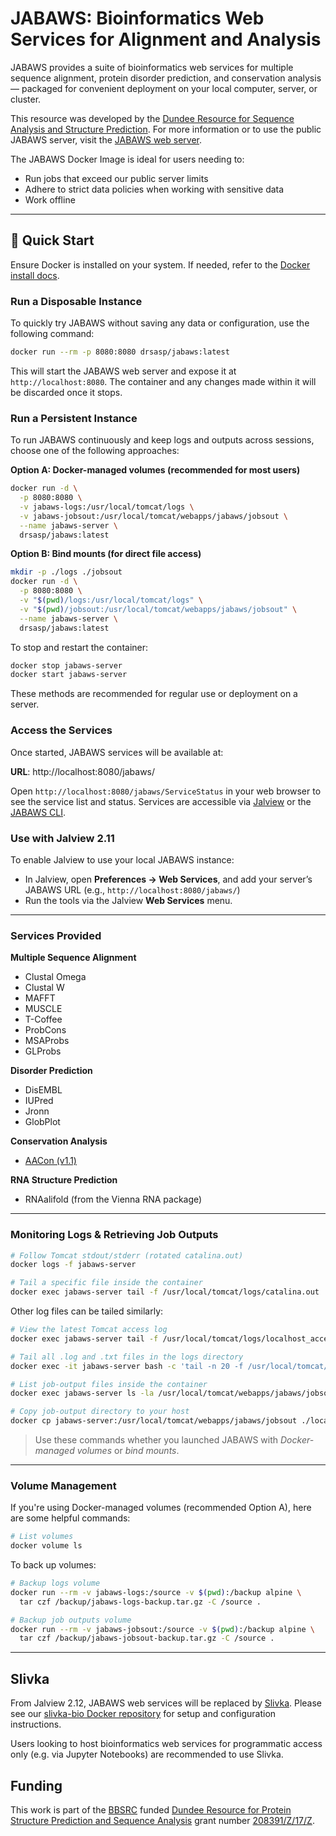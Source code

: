 # JABAWS: Bioinformatics Web Services for Alignment and Analysis

JABAWS provides a suite of bioinformatics web services for multiple sequence alignment, protein disorder prediction, and conservation analysis — packaged for convenient deployment on your local computer, server, or cluster.

This resource was developed by the [Dundee Resource for Sequence Analysis and Structure Prediction](https://www.compbio.dundee.ac.uk/drsasp.html). For more information or to use the public JABAWS server, visit the [JABAWS web server](https://www.compbio.dundee.ac.uk/jabaws/).

The JABAWS Docker Image is ideal for users needing to:

- Run jobs that exceed our public server limits
- Adhere to strict data policies when working with sensitive data
- Work offline

---

## 🚀 Quick Start

Ensure Docker is installed on your system. If needed, refer to the [Docker install docs](https://docs.docker.com/get-started/get-docker/).

### Run a Disposable Instance

To quickly try JABAWS without saving any data or configuration, use the following command:

```bash
docker run --rm -p 8080:8080 drsasp/jabaws:latest
```

This will start the JABAWS web server and expose it at `http://localhost:8080`. The container and any changes made within it will be discarded once it stops.

### Run a Persistent Instance

To run JABAWS continuously and keep logs and outputs across sessions, choose one of the following approaches:

**Option A: Docker-managed volumes (recommended for most users)**

```bash
docker run -d \
  -p 8080:8080 \
  -v jabaws-logs:/usr/local/tomcat/logs \
  -v jabaws-jobsout:/usr/local/tomcat/webapps/jabaws/jobsout \
  --name jabaws-server \
  drsasp/jabaws:latest
```

**Option B: Bind mounts (for direct file access)**

```bash
mkdir -p ./logs ./jobsout
docker run -d \
  -p 8080:8080 \
  -v "$(pwd)/logs:/usr/local/tomcat/logs" \
  -v "$(pwd)/jobsout:/usr/local/tomcat/webapps/jabaws/jobsout" \
  --name jabaws-server \
  drsasp/jabaws:latest
```

To stop and restart the container:

```bash
docker stop jabaws-server
docker start jabaws-server
```

These methods are recommended for regular use or deployment on a server.

### Access the Services

Once started, JABAWS services will be available at:

**URL**: http://localhost:8080/jabaws/

Open `http://localhost:8080/jabaws/ServiceStatus` in your web browser to see the service list and status. Services are accessible via [Jalview](https://www.jalview.org) or the [JABAWS CLI](https://www.compbio.dundee.ac.uk/jabaws/getting_started.jsp#client).

### Use with Jalview 2.11

To enable Jalview to use your local JABAWS instance:

- In Jalview, open **Preferences → Web Services**, and add your server’s JABAWS URL (e.g., `http://localhost:8080/jabaws/`)
- Run the tools via the Jalview **Web Services** menu.

---

### Services Provided

**Multiple Sequence Alignment**

- Clustal Omega
- Clustal W
- MAFFT
- MUSCLE
- T-Coffee
- ProbCons
- MSAProbs
- GLProbs

**Disorder Prediction**

- DisEMBL
- IUPred
- Jronn
- GlobPlot

**Conservation Analysis**

- [AACon (v1.1)](https://www.compbio.dundee.ac.uk/aacon/)

**RNA Structure Prediction**

- RNAalifold (from the Vienna RNA package)

---

### Monitoring Logs & Retrieving Job Outputs

```bash
# Follow Tomcat stdout/stderr (rotated catalina.out)
docker logs -f jabaws-server

# Tail a specific file inside the container
docker exec jabaws-server tail -f /usr/local/tomcat/logs/catalina.out
```

Other log files can be tailed similarly:

```bash
# View the latest Tomcat access log
docker exec jabaws-server tail -f /usr/local/tomcat/logs/localhost_access_log.$(date +%F).txt

# Tail all .log and .txt files in the logs directory
docker exec -it jabaws-server bash -c 'tail -n 20 -f /usr/local/tomcat/logs/*.log /usr/local/tomcat/logs/*.txt'
```

```bash
# List job-output files inside the container
docker exec jabaws-server ls -la /usr/local/tomcat/webapps/jabaws/jobsout/

# Copy job-output directory to your host
docker cp jabaws-server:/usr/local/tomcat/webapps/jabaws/jobsout ./local-jobsout
```

> Use these commands whether you launched JABAWS with *Docker-managed volumes* or *bind mounts*.

---

### Volume Management

If you're using Docker-managed volumes (recommended Option A), here are some helpful commands:

```bash
# List volumes
docker volume ls
```

To back up volumes:

```bash
# Backup logs volume
docker run --rm -v jabaws-logs:/source -v $(pwd):/backup alpine \
  tar czf /backup/jabaws-logs-backup.tar.gz -C /source .

# Backup job outputs volume
docker run --rm -v jabaws-jobsout:/source -v $(pwd):/backup alpine \
  tar czf /backup/jabaws-jobsout-backup.tar.gz -C /source .
```

---

## Slivka

From Jalview 2.12, JABAWS web services will be replaced by [Slivka](https://www.compbio.dundee.ac.uk/slivka/). Please see our [slivka-bio Docker repository](https://hub.docker.com/repository/docker/stuartmac/slivka-bio/general) for setup and configuration instructions.

Users looking to host bioinformatics web services for programmatic access only (e.g. via Jupyter Notebooks) are recommended to use Slivka.

## Funding

This work is part of the [BBSRC](https://www.ukri.org/councils/bbsrc/) funded [Dundee Resource for Protein Structure Prediction and Sequence Analysis](https://www.compbio.dundee.ac.uk/drsasp.html) grant number [208391/Z/17/Z](https://gow.bbsrc.ukri.org/grants/AwardDetails.aspx?FundingReference=BB%2fR014752%2f1).

